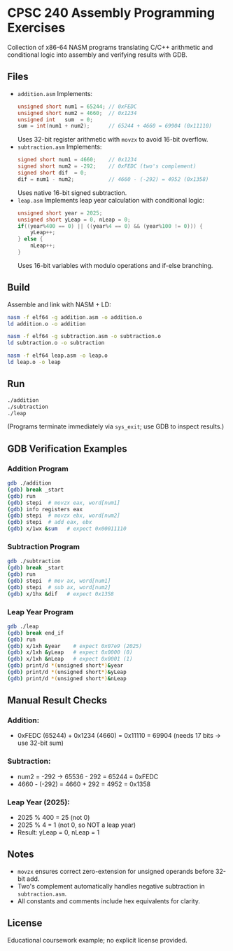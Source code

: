 # CPSC 240 Assembly Programming Exercises

Collection of x86-64 NASM programs translating C/C++ arithmetic and conditional logic into assembly and verifying results with GDB.

## Files
- `addition.asm`  Implements:
  ```c
  unsigned short num1 = 65244; // 0xFEDC
  unsigned short num2 = 4660;  // 0x1234
  unsigned int   sum  = 0;
  sum = int(num1 + num2);      // 65244 + 4660 = 69904 (0x11110)
  ```
  Uses 32-bit register arithmetic with `movzx` to avoid 16-bit overflow.
- `subtraction.asm` Implements:
  ```c
  signed short num1 = 4660;    // 0x1234
  signed short num2 = -292;    // 0xFEDC (two's complement)
  signed short dif  = 0;
  dif = num1 - num2;           // 4660 - (-292) = 4952 (0x1358)
  ```
  Uses native 16-bit signed subtraction.
- `leap.asm` Implements leap year calculation with conditional logic:
  ```c
  unsigned short year = 2025;
  unsigned short yLeap = 0, nLeap = 0;
  if((year%400 == 0) || ((year%4 == 0) && (year%100 != 0))) {
      yLeap++;
  } else {
      nLeap++;
  }
  ```
  Uses 16-bit variables with modulo operations and if-else branching.

## Build
Assemble and link with NASM + LD:
```bash
nasm -f elf64 -g addition.asm -o addition.o
ld addition.o -o addition

nasm -f elf64 -g subtraction.asm -o subtraction.o
ld subtraction.o -o subtraction

nasm -f elf64 leap.asm -o leap.o
ld leap.o -o leap
```

## Run
```bash
./addition
./subtraction
./leap
```
(Programs terminate immediately via `sys_exit`; use GDB to inspect results.)

## GDB Verification Examples

### Addition Program
```bash
gdb ./addition
(gdb) break _start
(gdb) run
(gdb) stepi  # movzx eax, word[num1]
(gdb) info registers eax
(gdb) stepi  # movzx ebx, word[num2]
(gdb) stepi  # add eax, ebx
(gdb) x/1wx &sum   # expect 0x00011110
```

### Subtraction Program
```bash
gdb ./subtraction
(gdb) break _start
(gdb) run
(gdb) stepi  # mov ax, word[num1]
(gdb) stepi  # sub ax, word[num2]
(gdb) x/1hx &dif   # expect 0x1358
```

### Leap Year Program
```bash
gdb ./leap
(gdb) break end_if
(gdb) run
(gdb) x/1xh &year    # expect 0x07e9 (2025)
(gdb) x/1xh &yLeap   # expect 0x0000 (0)
(gdb) x/1xh &nLeap   # expect 0x0001 (1)
(gdb) print/d *(unsigned short*)&year
(gdb) print/d *(unsigned short*)&yLeap
(gdb) print/d *(unsigned short*)&nLeap
```

## Manual Result Checks

### Addition:
- 0xFEDC (65244) + 0x1234 (4660) = 0x11110 = 69904 (needs 17 bits → use 32-bit sum)

### Subtraction:
- num2 = -292 → 65536 - 292 = 65244 = 0xFEDC
- 4660 - (-292) = 4660 + 292 = 4952 = 0x1358

### Leap Year (2025):
- 2025 % 400 = 25 (not 0)
- 2025 % 4 = 1 (not 0, so NOT a leap year)
- Result: yLeap = 0, nLeap = 1

## Notes
- `movzx` ensures correct zero-extension for unsigned operands before 32-bit add.
- Two's complement automatically handles negative subtraction in `subtraction.asm`.
- All constants and comments include hex equivalents for clarity.

## License
Educational coursework example; no explicit license provided.
